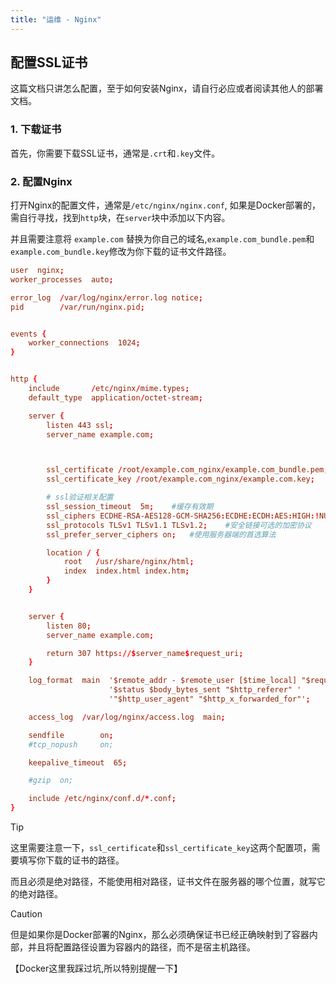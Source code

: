 ```yaml
---
title: "运维 - Nginx"
---
```


## 配置SSL证书

这篇文档只讲怎么配置，至于如何安装Nginx，请自行必应或者阅读其他人的部署文档。

### 1. 下载证书

首先，你需要下载SSL证书，通常是`.crt`和`.key`文件。

### 2. 配置Nginx

打开Nginx的配置文件，通常是`/etc/nginx/nginx.conf`, 如果是Docker部署的，需自行寻找，找到`http`块，在`server`块中添加以下内容。

并且需要注意将 `example.com` 替换为你自己的域名,`example.com_bundle.pem`和`example.com_bundle.key`修改为你下载的证书文件路径。

```conf
user  nginx;
worker_processes  auto;

error_log  /var/log/nginx/error.log notice;
pid        /var/run/nginx.pid;


events {
    worker_connections  1024;
}


http {
    include       /etc/nginx/mime.types;
    default_type  application/octet-stream;

    server {
        listen 443 ssl;
        server_name example.com;



        ssl_certificate /root/example.com_nginx/example.com_bundle.pem;
        ssl_certificate_key /root/example.com_nginx/example.com.key;

        # ssl验证相关配置
        ssl_session_timeout  5m;    #缓存有效期
        ssl_ciphers ECDHE-RSA-AES128-GCM-SHA256:ECDHE:ECDH:AES:HIGH:!NULL:!aNULL:!MD5:!ADH:!RC4;    #加密算法
        ssl_protocols TLSv1 TLSv1.1 TLSv1.2;    #安全链接可选的加密协议
        ssl_prefer_server_ciphers on;   #使用服务器端的首选算法

        location / {
            root   /usr/share/nginx/html;
            index  index.html index.htm;
        }
    }


    server {
        listen 80;
        server_name example.com;

        return 307 https://$server_name$request_uri;
    }

    log_format  main  '$remote_addr - $remote_user [$time_local] "$request" '
                      '$status $body_bytes_sent "$http_referer" '
                      '"$http_user_agent" "$http_x_forwarded_for"';

    access_log  /var/log/nginx/access.log  main;

    sendfile        on;
    #tcp_nopush     on;

    keepalive_timeout  65;

    #gzip  on;

    include /etc/nginx/conf.d/*.conf;
}
```

> [!TIP]
> 这里需要注意一下，`ssl_certificate`和`ssl_certificate_key`这两个配置项，需要填写你下载的证书的路径。
> 
> 而且必须是绝对路径，不能使用相对路径，证书文件在服务器的哪个位置，就写它的绝对路径。
> 


> [!CAUTION]
> 但是如果你是Docker部署的Nginx，那么必须确保证书已经正确映射到了容器内部，并且将配置路径设置为容器内的路径，而不是宿主机路径。
> 
> 【Docker这里我踩过坑,所以特别提醒一下】